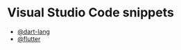 # Visual Studio Code snippets

+ [@dart-lang](./dart.code-snippets)  
+ [@flutter](./flutter.code-snippets)  
  